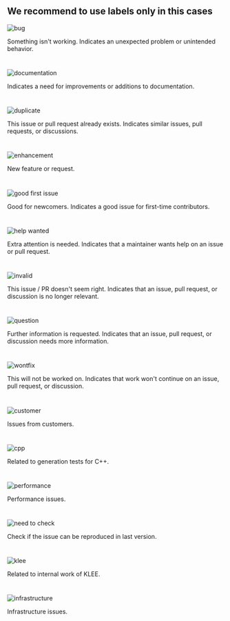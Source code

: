 ## We recommend to use labels only in this cases


![bug](https://user-images.githubusercontent.com/105667799/170533121-ae3fafaa-7dee-4b18-808d-137dbd572b96.png)

Something isn't working.
Indicates an unexpected problem or unintended behavior.

#

![documentation](https://user-images.githubusercontent.com/105667799/170533255-7fe1342b-4121-44f8-8678-78e52581235e.png)

Indicates a need for improvements or additions to documentation.


#

![duplicate](https://user-images.githubusercontent.com/105667799/170533304-e0f95623-1fa5-427b-8545-ceb4113de597.png)

This issue or pull request already exists.
Indicates similar issues, pull requests, or discussions.

#

![enhancement](https://user-images.githubusercontent.com/105667799/170537552-fba154f5-14b8-4054-aa3b-d0c7a040677f.png)

New feature or request.

#

![good first issue](https://user-images.githubusercontent.com/105667799/170537570-ae56bc9f-19b7-4864-8a92-05e5b7f5f342.png)

Good for newcomers.
Indicates a good issue for first-time contributors.

#

![help wanted](https://user-images.githubusercontent.com/105667799/170537578-37181739-204f-4527-a337-17333d45542d.png)

Extra attention is needed.
Indicates that a maintainer wants help on an issue or pull request.

#

![invalid](https://user-images.githubusercontent.com/105667799/170537586-ef98f24c-d12d-47b3-95eb-e396c2a14337.png)

This issue / PR doesn't seem right.
Indicates that an issue, pull request, or discussion is no longer relevant.

#

![question](https://user-images.githubusercontent.com/105667799/170537612-daeed618-7cc2-44e6-9d67-d74939761dae.png)

Further information is requested. 
Indicates that an issue, pull request, or discussion needs more information.

#

![wontfix](https://user-images.githubusercontent.com/105667799/170537619-538ec3a4-1f50-4f19-8bf3-71ce7e2d1afe.png)

This will not be worked on. 
Indicates that work won't continue on an issue, pull request, or discussion.

#

![customer](https://user-images.githubusercontent.com/105667799/170931035-0e5493ba-5332-45bc-957f-013c14396dfd.png)

Issues from customers.

#

![cpp](https://user-images.githubusercontent.com/105667799/170931051-84a821a3-7515-4611-a3de-37354ada05a6.png)

Related to generation tests for C++.

#

![performance](https://user-images.githubusercontent.com/105667799/170931061-a20a78bc-6522-4cb2-9b06-f37894793115.png)

Performance issues.

#

![need to check](https://user-images.githubusercontent.com/105667799/170931073-c2761ad5-245e-42a2-9977-7622767407af.png)

Check if the issue can be reproduced in last version.

#

![klee](https://user-images.githubusercontent.com/105667799/170931087-00e74e36-cb53-4480-b2c3-cc6c9b861f33.png)

Related to internal work of KLEE.

#

![infrastructure](https://user-images.githubusercontent.com/105667799/170931096-071afb29-0585-4990-a770-fc4bc6efc92d.png)

Infrastructure issues.

#

